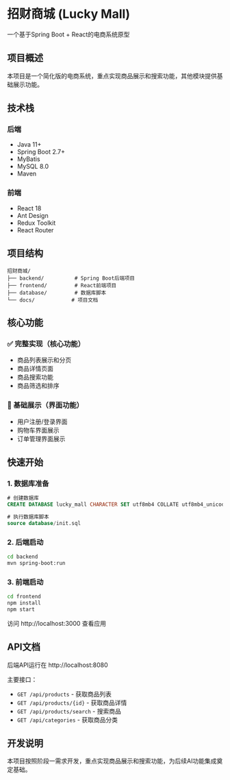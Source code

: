 # 招财商城 (Lucky Mall)

一个基于Spring Boot + React的电商系统原型

## 项目概述

本项目是一个简化版的电商系统，重点实现商品展示和搜索功能，其他模块提供基础展示功能。

## 技术栈

### 后端
- Java 11+
- Spring Boot 2.7+
- MyBatis
- MySQL 8.0
- Maven

### 前端
- React 18
- Ant Design
- Redux Toolkit
- React Router

## 项目结构

```
招财商城/
├── backend/          # Spring Boot后端项目
├── frontend/         # React前端项目
├── database/         # 数据库脚本
└── docs/            # 项目文档
```

## 核心功能

### ✅ 完整实现（核心功能）
- 商品列表展示和分页
- 商品详情页面
- 商品搜索功能
- 商品筛选和排序

### 📱 基础展示（界面功能）
- 用户注册/登录界面
- 购物车界面展示
- 订单管理界面展示

## 快速开始

### 1. 数据库准备
```sql
# 创建数据库
CREATE DATABASE lucky_mall CHARACTER SET utf8mb4 COLLATE utf8mb4_unicode_ci;

# 执行数据库脚本
source database/init.sql
```

### 2. 后端启动
```bash
cd backend
mvn spring-boot:run
```

### 3. 前端启动
```bash
cd frontend
npm install
npm start
```

访问 http://localhost:3000 查看应用

## API文档

后端API运行在 http://localhost:8080

主要接口：
- `GET /api/products` - 获取商品列表
- `GET /api/products/{id}` - 获取商品详情
- `GET /api/products/search` - 搜索商品
- `GET /api/categories` - 获取商品分类

## 开发说明

本项目按照阶段一需求开发，重点实现商品展示和搜索功能，为后续AI功能集成奠定基础。 